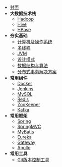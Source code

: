 - [封面](/README.md)
- **大数据技术栈**
  - [Hadoop](大数据技术栈/Hadoop/)
  - [Hive](大数据技术栈/Hive/)
  - [HBase](大数据技术栈/HBase/)
- **夯实基础**
    - [计算机及操作系统](夯实基础/计算机及操作系统/)
    - [多线程](夯实基础/多线程/)
    - [JVM](夯实基础/JVM/)
    - [设计模式](夯实基础/设计模式/)
    - [数据结构与算法](夯实基础/数据结构与算法/)
    - [分布式事务解决方案](夯实基础/分布式事务解决方案/)
- **常用组件**
    - [Docker](常用组件/Docker/)
    - [Jenkins](常用组件/Jenkins/)
    - [MySQL](常用组件/MySQL/)
    - [Redis](常用组件/Redis/)
    - [ZooKeeper](常用组件/ZooKeeper/)
    - [Kafka](常用组件/Kafka/)
- **常用框架**
    - [Spring](常用框架/Spring/README.md)
    - [SpringMVC](常用框架/SpringMVC/)
    - [MyBatis](常用框架/MyBatis/)
    - [Eureka](常用框架/Eureka/)
    - [Gateway](常用框架/Gateway/)
    - [Apollo](常用框架/Apollo/)  
- **常用工具**
    - [Git版本控制工具](常用工具/Git/README.md)


